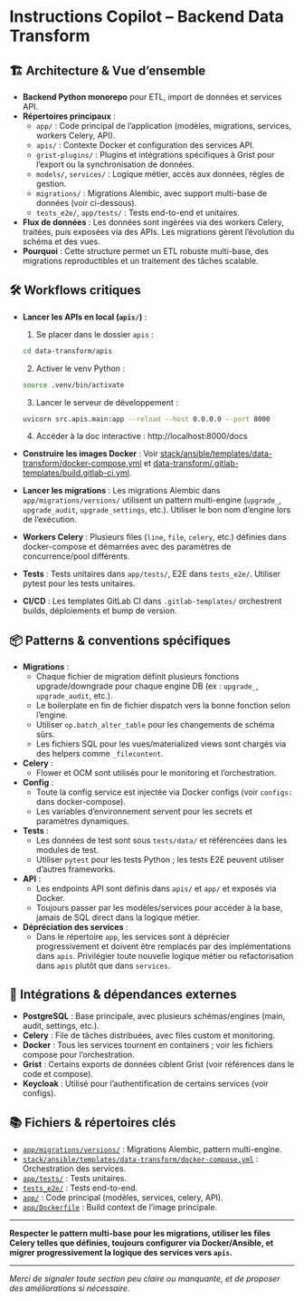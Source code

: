 # Instructions Copilot – Backend Data Transform

## 🏗️ Architecture & Vue d’ensemble

- **Backend Python monorepo** pour ETL, import de données et services API.
- **Répertoires principaux** :
  - `app/` : Code principal de l’application (modèles, migrations, services, workers Celery, API).
  - `apis/` : Contexte Docker et configuration des services API.
  - `grist-plugins/` : Plugins et intégrations spécifiques à Grist pour l’export ou la synchronisation de données.
  - `models/`, `services/` : Logique métier, accès aux données, règles de gestion.
  - `migrations/` : Migrations Alembic, avec support multi-base de données (voir ci-dessous).
  - `tests_e2e/`, `app/tests/` : Tests end-to-end et unitaires.
- **Flux de données** : Les données sont ingérées via des workers Celery, traitées, puis exposées via des APIs. Les migrations gèrent l’évolution du schéma et des vues.
- **Pourquoi** : Cette structure permet un ETL robuste multi-base, des migrations reproductibles et un traitement des tâches scalable.

## 🛠️ Workflows critiques

- **Lancer les APIs en local (`apis/`)** :
  1. Se placer dans le dossier `apis` :
    ```bash
    cd data-transform/apis
    ```
  2. Activer le venv Python :
    ```bash
    source .venv/bin/activate
    ```
  3. Lancer le serveur de développement :
    ```bash
    uvicorn src.apis.main:app --reload --host 0.0.0.0 --port 8000
    ```
  4. Accéder à la doc interactive : http://localhost:8000/docs

- **Construire les images Docker** : Voir [stack/ansible/templates/data-transform/docker-compose.yml](../stack/ansible/templates/data-transform/docker-compose.yml) et [data-transform/.gitlab-templates/build.gitlab-ci.yml](../data-transform/.gitlab-templates/build.gitlab-ci.yml).
- **Lancer les migrations** : Les migrations Alembic dans `app/migrations/versions/` utilisent un pattern multi-engine (`upgrade_`, `upgrade_audit`, `upgrade_settings`, etc.). Utiliser le bon nom d’engine lors de l’exécution.
- **Workers Celery** : Plusieurs files (`line`, `file`, `celery`, etc.) définies dans docker-compose et démarrées avec des paramètres de concurrence/pool différents.
- **Tests** : Tests unitaires dans `app/tests/`, E2E dans `tests_e2e/`. Utiliser pytest pour les tests unitaires.
- **CI/CD** : Les templates GitLab CI dans `.gitlab-templates/` orchestrent builds, déploiements et bump de version.

## 📦 Patterns & conventions spécifiques

- **Migrations** :
  - Chaque fichier de migration définit plusieurs fonctions upgrade/downgrade pour chaque engine DB (ex : `upgrade_`, `upgrade_audit`, etc.).
  - Le boilerplate en fin de fichier dispatch vers la bonne fonction selon l’engine.
  - Utiliser `op.batch_alter_table` pour les changements de schéma sûrs.
  - Les fichiers SQL pour les vues/materialized views sont chargés via des helpers comme `_filecontent`.
- **Celery** :
  - Flower et OCM sont utilisés pour le monitoring et l’orchestration.
- **Config** :
  - Toute la config service est injectée via Docker configs (voir `configs:` dans docker-compose).
  - Les variables d’environnement servent pour les secrets et paramètres dynamiques.
- **Tests** :
  - Les données de test sont sous `tests/data/` et référencées dans les modules de test.
  - Utiliser `pytest` pour les tests Python ; les tests E2E peuvent utiliser d’autres frameworks.
- **API** :
  - Les endpoints API sont définis dans `apis/` et `app/` et exposés via Docker.
  - Toujours passer par les modèles/services pour accéder à la base, jamais de SQL direct dans la logique métier.
- **Dépréciation des services** :
  - Dans le répertoire `app`, les services sont à déprécier progressivement et doivent être remplacés par des implémentations dans `apis`. Privilégier toute nouvelle logique métier ou refactorisation dans `apis` plutôt que dans `services`.

## 🔗 Intégrations & dépendances externes

- **PostgreSQL** : Base principale, avec plusieurs schémas/engines (main, audit, settings, etc.).
- **Celery** : File de tâches distribuées, avec files custom et monitoring.
- **Docker** : Tous les services tournent en containers ; voir les fichiers compose pour l’orchestration.
- **Grist** : Certains exports de données ciblent Grist (voir références dans le code et compose).
- **Keycloak** : Utilisé pour l’authentification de certains services (voir configs).

## 📚 Fichiers & répertoires clés

- [`app/migrations/versions/`](app/migrations/versions/) : Migrations Alembic, pattern multi-engine.
- [`stack/ansible/templates/data-transform/docker-compose.yml`](../stack/ansible/templates/data-transform/docker-compose.yml) : Orchestration des services.
- [`app/tests/`](app/tests/) : Tests unitaires.
- [`tests_e2e/`](tests_e2e/) : Tests end-to-end.
- [`app/`](app/) : Code principal (modèles, services, celery, API).
- [`app/Dockerfile`](app/Dockerfile) : Build context de l’image principale.

---

**Respecter le pattern multi-base pour les migrations, utiliser les files Celery telles que définies, toujours configurer via Docker/Ansible, et migrer progressivement la logique des services vers `apis`.**

---

*Merci de signaler toute section peu claire ou manquante, et de proposer des améliorations si nécessaire.*
